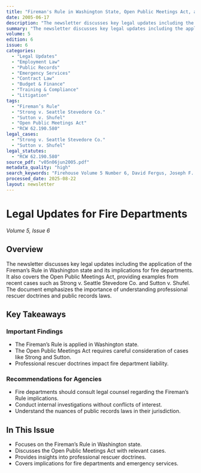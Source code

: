 ```yaml
---
title: "Fireman's Rule in Washington State, Open Public Meetings Act, and Professional Rescuer Doctrine"
date: 2005-06-17
description: "The newsletter discusses key legal updates including the application of the Fireman's Rule in Washington state and its implications for fire departments. It also covers the Open Public Meetings Act, providing examples from recent cases such as Strong v. Seattle Stevedore Co. and Sutton v. Shufel. The document emphasizes the importance of understanding professional rescuer doctrines and public records laws."
summary: "The newsletter discusses key legal updates including the application of the Fireman's Rule in Washington state and its implications for fire departments. It also covers the Open Public Meetings Act, providing examples from recent cases such as Strong v. Seattle Stevedore Co. and Sutton v. Shufel. The document emphasizes the importance of understanding professional rescuer doctrines and public records laws."
volume: 5
edition: 6
issue: 6
categories:
  - "Legal Updates"
  - "Employment Law"
  - "Public Records"
  - "Emergency Services"
  - "Contract Law"
  - "Budget & Finance"
  - "Training & Compliance"
  - "Litigation"
tags:
  - "Fireman’s Rule"
  - "Strong v. Seattle Stevedore Co."
  - "Sutton v. Shufel"
  - "Open Public Meetings Act"
  - "RCW 62.190.580"
legal_cases:
  - "Strong v. Seattle Stevedore Co."
  - "Sutton v. Shufel"
legal_statutes:
  - "RCW 62.190.580"
source_pdf: "v05n06jun2005.pdf"
metadata_quality: "high"
search_keywords: "Firehouse Volume 5 Number 6, David Fergus, Joseph F. Quinn, Open Public Meetings Act, Fireman's Rule, Strong v. Seattle Stevedore Co, Sutton v. Shufel, RCW 62.190.580"
processed_date: 2025-08-22
layout: newsletter
---
```


# Legal Updates for Fire Departments

*Volume 5, Issue 6*

## Overview

The newsletter discusses key legal updates including the application of the Fireman’s Rule in Washington state and its implications for fire departments. It also covers the Open Public Meetings Act, providing examples from recent cases such as Strong v. Seattle Stevedore Co. and Sutton v. Shufel. The document emphasizes the importance of understanding professional rescuer doctrines and public records laws.

## Key Takeaways

### Important Findings

- The Fireman’s Rule is applied in Washington state.
- The Open Public Meetings Act requires careful consideration of cases like Strong and Sutton.
- Professional rescuer doctrines impact fire department liability.

### Recommendations for Agencies

- Fire departments should consult legal counsel regarding the Fireman’s Rule implications.
- Conduct internal investigations without conflicts of interest.
- Understand the nuances of public records laws in their jurisdiction.

## In This Issue

- Focuses on the Fireman’s Rule in Washington state.
- Discusses the Open Public Meetings Act with relevant cases.
- Provides insights into professional rescuer doctrines.
- Covers implications for fire departments and emergency services.


